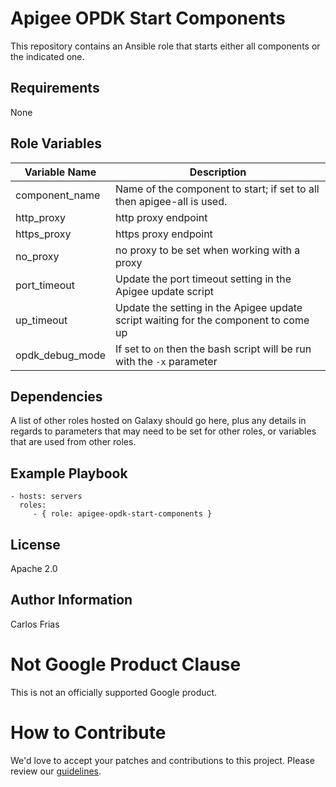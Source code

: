 Apigee OPDK Start Components
=========

This repository contains an Ansible role that starts either all components or the indicated one. 

Requirements
------------

None

Role Variables
--------------

| Variable Name | Description |
| --- | --- |
| component_name | Name of the component to start; if set to all then apigee-all is used. |
| http_proxy | http proxy endpoint |
| https_proxy | https proxy endpoint |
| no_proxy | no proxy to be set when working with a proxy |
| port_timeout | Update the port timeout setting in the Apigee update script |
| up_timeout | Update the setting in the Apigee update script waiting for the component to come up |
| opdk_debug_mode | If set to `on` then the bash script will be run with the `-x` parameter |

Dependencies
------------

A list of other roles hosted on Galaxy should go here, plus any details in regards to parameters that may need to be set for other roles, or variables that are used from other roles.

Example Playbook
----------------

    - hosts: servers
      roles:
         - { role: apigee-opdk-start-components }

License
-------

Apache 2.0

Author Information
------------------

Carlos Frias

<!-- BEGIN Google Required Disclaimer -->

# Not Google Product Clause

This is not an officially supported Google product.
<!-- END Google Required Disclaimer -->
<!-- BEGIN Google How To Contribute -->
# How to Contribute

We'd love to accept your patches and contributions to this project. Please review our [guidelines](CONTRIBUTING.md).
<!-- END Google How To Contribute -->
